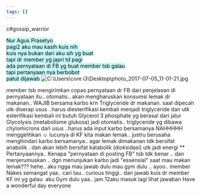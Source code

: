 ```yaml
---
tags: []
---
```

c#gossip_warrior

<mark style="background: #ABF7F7A6;">Nur Agus Prasetyo <br>
pagi2 aku mau kasih kuis nih <br>
kuis nya bukan dari aku sih yg buat <br>
tapi dr member yg japri td pagi <br>
ada pernyataan di FB yg buat member tsb galau <br>
tapi pertanyaan nya berbobot <br>
patut dijawab</mark>
![C:\Users\core i3\Desktop\photo_2017-07-05_11-01-21.jpg](https://lh7-us.googleusercontent.com/6C82CplXSrQjgmFYj5EuCE6uCigulHHUTae0y4ADYLFy7tiIwRAUQ_3mI7uik2C-xKh69KvXTpIzt9UQCm1MvdP81I64sItn5_YkHKtXevssbPopROTjY6zoATVoJ1yAJ8u5ZG5RNEWEMlYPwU1Etg)

member tsb mengirimkan copas pernyataan dr FB
dari penjelasan di pernyataan itu.. otomatis.. akan mengharuskan konsumsi lemak dr makanan.. WAJIB bersama karbo
krn Triglyceride dr makanan. saat dipecah utk diserap usus ..harus diesterifikasi kembali menjadi triglyceride
dan utk esterifikasi kembali ini butuh Glycerol 3 phosphate yg berasal dari jalur Glycolysis (metabolisme glukosa)
jadi otomatis.. triglyceride yg dibawa chylomicrons dari usus ..harus ada input karbo bersamanya
NAHHHHH
menggelitikan ☺
lucunya di KF kita makan lemak.. justru berusaha menghindari karbo bersamanya.. agar lemak dimakanan tdk bersifat anabolik . dan akan lebih bersifat katabolik (dioksidasi) utk jadi energi
**
Pertanyaannya.. Kenapa "pernyataan di posting FB" tsb tdk benar .. dan menjerumuskan .. dgn menunjukan karbo jadi "essensial" saat mau makan lemak???
hehe.. aku ngga mau jawab dulu
mau gym dulu ..
ayoo.. member Nakes semangat yaa.. cari tau.. curious tinggi.. dan jawab kuis dr member KF ini yg galau 
aku Gym dulu yaa.. jam 12aku masuk lagi lihat jawaban
Have a wonderful day everyone

